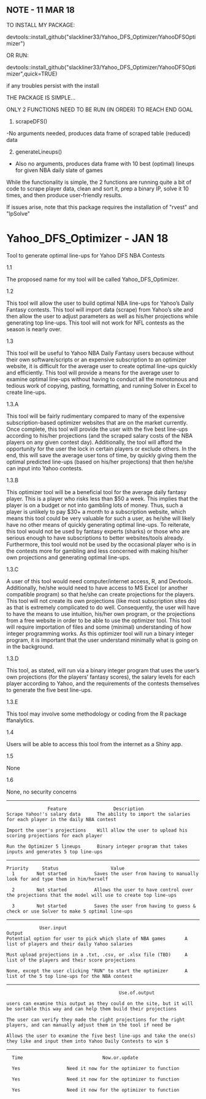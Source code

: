 ## NOTE - 11 MAR 18

TO INSTALL MY PACKAGE:

devtools::install_github("slackliner33/Yahoo_DFS_Optimizer/YahooDFSOptimizer")

OR RUN:

devtools::install_github("slackliner33/Yahoo_DFS_Optimizer/YahooDFSOptimizer",quick=TRUE)

if any troubles persist with the install

THE PACKAGE IS SIMPLE...

ONLY 2 FUNCTIONS NEED TO BE RUN (IN ORDER) TO REACH END GOAL

1. scrapeDFS()

-No arguments needed, produces data frame of scraped table (reduced) data

2. generateLineups()

- Also no arguments, produces data frame with 10 best (optimal) lineups for given NBA daily slate of games

While the functionality is simple, the 2 functions are running quite a bit of code to scrape player data, clean and sort it, prep a binary IP, solve it 10 times, and then produce user-friendly results.

If issues arise, note that this package requires the installation of "rvest" and "lpSolve"


# Yahoo_DFS_Optimizer - JAN 18
Tool to generate optimal line-ups for Yahoo DFS NBA Contests

1.1 

The proposed name for my tool will be called Yahoo_DFS_Optimizer.

1.2

This tool will allow the user to build optimal NBA line-ups for Yahoo’s Daily Fantasy contests. This tool will import data (scrape) from Yahoo’s site and then allow the user to adjust parameters as well as his/her projections while generating top line-ups. This tool will not work for NFL contests as the season is nearly over.

1.3

This tool will be useful to Yahoo NBA Daily Fantasy users because without their own software/scripts or an expensive subscription to an optimizer website, it is difficult for the average user to create optimal line-ups quickly and efficiently. This tool will provide a means for the average user to examine optimal line-ups without having to conduct all the monotonous and tedious work of copying, pasting, formatting, and running Solver in Excel to create line-ups.

1.3.A

This tool will be fairly rudimentary compared to many of the expensive subscription-based optimizer websites that are on the market currently. Once complete, this tool will provide the user with the five best line-ups according to his/her projections (and the scraped salary costs of the NBA players on any given contest day). Additionally, the tool will afford the opportunity for the user the lock in certain players or exclude others. In the end, this will save the average user tons of time, by quickly giving them the optimal predicted line-ups (based on his/her projections) that then he/she can input into Yahoo contests.

1.3.B

This optimizer tool will be a beneficial tool for the average daily fantasy player. This is a player who risks less than $50 a week. This implies that the player is on a budget or not into gambling lots of money. Thus, such a player is unlikely to pay $30+ a month to a subscription website, which means this tool could be very valuable for such a user, as he/she will likely have no other means of quickly generating optimal line-ups. To reiterate, this tool would not be used by fantasy experts (sharks) or those who are serious enough to have subscriptions to better websites/tools already. Furthermore, this tool would not be used by the occasional player who is in the contests more for gambling and less concerned with making his/her own projections and generating optimal line-ups.

1.3.C

A user of this tool would need computer/internet access, R, and Devtools. Additionally, he/she would need to have access to MS Excel (or another compatible program) so that he/she can create projections for the players. This tool will not create its own projections (like most subscription sites do) as that is extremely complicated to do well. Consequently, the user will have to have the means to use intuition, his/her own program, or the projections from a free website in order to be able to use the optimizer tool. This tool will require importation of files and some (minimal) understanding of how integer programming works. As this optimizer tool will run a binary integer program, it is important that the user understand minimally what is going on in the background.

1.3.D

This tool, as stated, will run via a binary integer program that uses the user’s own projections (for the players’ fantasy scores), the salary levels for each player according to Yahoo, and the requirements of the contests themselves to generate the five best line-ups.

1.3.E

This tool may involve some methodology or coding from the R package ffanalytics.

1.4

Users will be able to access this tool from the internet as a Shiny app.

1.5

None

1.6

None, no security concerns


---------------------------------

                   Feature                 Description                                                                         
    Scrape Yahoo!'s salary data      The ability to import the salaries for each player in the daily NBA contest 

    Import the user's projections    Will allow the user to upload his scoring projections for each player               

    Run the Optimizer 5 lineups      Binary integer program that takes inputs and generates 5 top line-ups           


---------------------------------

    Priority     Status                   Value
      1        Not started          Saves the user from having to manually look for and type them in him/herself

      2        Not started          Allows the user to have control over the projections that the model will use to create top line-ups

      3        Not started          Saves the user from having to guess & check or use Solver to make 5 optimal line-ups 


--------------------------------

                User.input                                                      Output  
    Potential option for user to pick which slate of NBA games       A list of players and their daily Yahoo salaries

    Must upload projections in a .txt, .csv, or .xlsx file (TBD)     A list of the players and their score projections

    None, except the user clicking "RUN" to start the optimizer      A list of the 5 top line-ups for the NBA contest

   ---------------------------
   
                                             Use.of.output

    users can examine this output as they could on the site, but it will be sortable this way and can help them build their projections

    The user can verify they made the right projections for the right players, and can manually adjust them in the tool if need be
    
    Allows the user to examine the five best line-ups and take the one(s) they like and input them into Yahoo Daily Contests to win $
    
    
   -----------------------------
   
      Time                             Now.or.update
      
      Yes                 Need it now for the optimizer to function
 
      Yes                 Need it now for the optimizer to function
 
      Yes                 Need it now for the optimizer to function
















